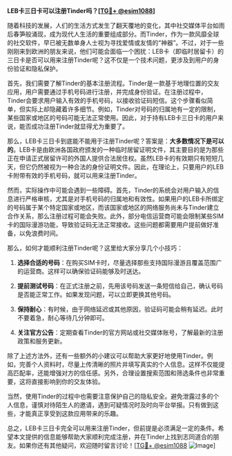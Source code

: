 **LEB卡三日卡可以注册Tinder吗？[[TG💪+ @esim1088](https://t.me/s/esim1088)]**

随着科技的发展，人们的生活方式发生了翻天覆地的变化，其中社交媒体平台如雨后春笋般涌现，成为现代人生活的重要组成部分。而Tinder，作为一款风靡全球的社交软件，早已被无数单身人士视为寻找爱情或友情的“神器”。不过，对于一些刚刚来到欧洲的朋友来说，他们可能会面临一个困扰：LEB卡（即临时居留卡）的三日卡是否可以用来注册Tinder呢？这不仅是一个技术问题，更涉及到用户的身份验证和隐私保护。

首先，我们需要了解Tinder的基本注册流程。Tinder是一款基于地理位置的交友应用，用户需要通过手机号码进行注册，并完成身份验证。在注册过程中，Tinder会要求用户输入有效的手机号码，以接收验证码短信。这个步骤看似简单，但实际上却隐藏着许多细节。例如，Tinder对号码的归属地有一定的限制，某些国家或地区的号码可能无法正常使用。因此，对于持有LEB卡三日卡的用户来说，能否成功注册Tinder就显得尤为重要了。

那么，LEB卡三日卡到底能不能用于注册Tinder呢？答案是：**大多数情况下是可以的**。LEB卡是由欧洲各国政府颁发的一种临时居留证明文件，其主要目的是为那些正在申请正式居留许可的外国人提供合法居住权。虽然LEB卡的有效期只有短短几天，但它仍然被视为一种合法的身份证明文件。因此，在理论上，只要用户的LEB卡附带有效的手机号码，就可以用来注册Tinder。

然而，实际操作中可能会遇到一些障碍。首先，Tinder的系统会对用户输入的信息进行严格审核，尤其是对手机号码的归属地和有效性。如果用户的LEB卡所绑定的号码属于某个特定国家或地区，而该国家或地区的网络服务尚未与Tinder建立合作关系，那么注册过程可能会失败。此外，部分电信运营商可能会限制某些SIM卡的国际漫游功能，导致验证码无法正常接收。这些问题都需要用户提前做好准备，以免浪费时间。

那么，如何才能顺利注册Tinder呢？这里给大家分享几个小技巧：

1. **选择合适的号码**：在购买SIM卡时，尽量选择那些支持国际漫游且覆盖范围广的运营商。这样可以确保验证码能够及时送达。
   
2. **提前测试号码**：在正式注册之前，先用该号码发送一条短信给自己，确认号码是否能正常工作。如果发现问题，可以立即更换其他号码。

3. **保持耐心**：有时候，由于网络延迟或其他原因，验证码可能会稍有延迟。此时不要着急，耐心等待几分钟即可。

4. **关注官方公告**：定期查看Tinder的官方网站或社交媒体账号，了解最新的注册政策和服务更新。

除了上述方法外，还有一些额外的小建议可以帮助大家更好地使用Tinder。例如，完善个人资料时，尽量上传清晰的照片并填写真实的个人信息。这样不仅能提高匹配率，还能增强对方的信任感。另外，合理设置搜索范围和筛选条件也非常重要，这将直接影响到你的交友体验。

当然，使用Tinder的过程中也需要注意保护自己的隐私安全。避免泄露过多的个人信息，谨慎对待陌生人的邀请，遇到可疑情况时及时向平台举报。只有做到这些，才能真正享受到这款应用带来的乐趣。

总之，LEB卡三日卡完全可以用来注册Tinder，但前提是必须满足一定的条件。希望本文提供的信息能够帮助大家顺利完成注册，并在Tinder上找到志同道合的朋友。如果你还有其他疑问，欢迎随时留言讨论！[[TG💪+ @esim1088](https://t.me/s/esim1088) ![Image](https://i.postimg.cc/4NQfJmqS/Snipaste-2025-05-13-00-14-12.png)]